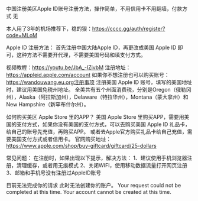 中国注册美区Apple ID账号注册方法，操作简单，不用信用卡不用翻墙，付款方式 无

本人用了3年的机场推荐下，稳的狠：https://cccc.gg/auth/register?code=MLoM    

Apple ID 注册方法：
首先注册中国大陆Apple ID，再更改成美国 Apple ID 即可，这种方法不需要开代理，不需要美国号码和填支付方式。



视频教程：https://youtu.be/JbA_-IZivbM
注册地址：https://appleid.apple.com/account
如果你不想注册也可以购买账号： https://wandouwang.eu.org注册事项
注册美国 Apple ID 账号，填写的美国地址时，建议用美国免税州地址。
全美共有五个州面消费税，分别是Oregon（俄勒冈州），Alaska（阿拉斯加州），Delaware（特拉华州），Montana（蒙大拿州）和New Hampshire（新罕布什尔州）。


如何购买美区 Apple Store 里的APP？
美国 Apple Store 里购买APP，需要用美国的支付方式，如果你没有美国的支付方式，可以去购买美国 Apple ID 礼品卡，给自己的账号先充值，再购买APP。
或者去Apple官方购买礼品卡给自己充值，需要美国支付方式或者信用卡。
官网购买地址：https://www.apple.com/shop/buy-giftcard/giftcard/25-dollars



常见问题：
在注册时，如果出现以下提示，解决方法：
1、建议使用手机浏览器注册，清理缓存，或者用无痕模式
2、关闭WIFI，使用移动数据流量打开网页注册
3、邮箱和手机号没有注册过AppleID账号



目前无法完成你的请求
此时无法创建你的账户。
Your request could not be completed at this time.
Your account cannot be created at this time.
